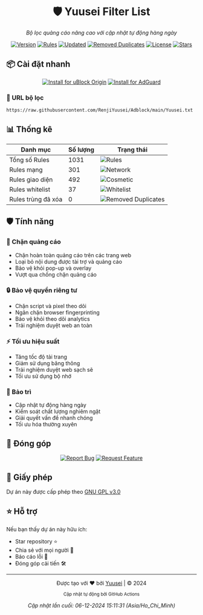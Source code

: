 <div align="center">

# 🛡️ Yuusei Filter List

_Bộ lọc quảng cáo nâng cao với cập nhật tự động hàng ngày_

[![Version](https://img.shields.io/endpoint?url=https://raw.githubusercontent.com/RenjiYuusei/Adblock/main/.github/badges/version.json)](https://github.com/RenjiYuusei/Adblock/main/Yuusei.txt)
[![Rules](https://img.shields.io/endpoint?url=https://raw.githubusercontent.com/RenjiYuusei/Adblock/main/.github/badges/rules.json)](https://raw.githubusercontent.com/RenjiYuusei/Adblock/main/Yuusei.txt)
[![Updated](https://img.shields.io/endpoint?url=https://raw.githubusercontent.com/RenjiYuusei/Adblock/main/.github/badges/updated.json)](https://github.com/RenjiYuusei/Adblock/commits/main)
[![Removed Duplicates](https://img.shields.io/endpoint?url=https://raw.githubusercontent.com/RenjiYuusei/Adblock/main/.github/badges/removed_duplicates.json)](https://raw.githubusercontent.com/RenjiYuusei/Adblock/main/Yuusei.txt)
[![License](https://img.shields.io/badge/license-GPL--3.0-orange?style=flat-square)](LICENSE)
[![Stars](https://img.shields.io/github/stars/RenjiYuusei/Adblock?style=flat-square&color=yellow)](https://github.com/RenjiYuusei/Adblock/stargazers)

</div>

## 📦 Cài đặt nhanh

<div align="center">

[![Install for uBlock Origin](https://img.shields.io/endpoint?url=https://raw.githubusercontent.com/RenjiYuusei/Adblock/main/.github/badges/ublock.json)](https://raw.githubusercontent.com/RenjiYuusei/Adblock/main/Yuusei.txt)
[![Install for AdGuard](https://img.shields.io/endpoint?url=https://raw.githubusercontent.com/RenjiYuusei/Adblock/main/.github/badges/adguard.json)](https://subscribe.adblockplus.org/?location=https://raw.githubusercontent.com/RenjiYuusei/Adblock/main/Yuusei.txt)

</div>

### 🔗 URL bộ lọc
```
https://raw.githubusercontent.com/RenjiYuusei/Adblock/main/Yuusei.txt
```

## 📊 Thống kê

<div align="center">

| Danh mục | Số lượng | Trạng thái |
|----------|--------|---------|
| Tổng số Rules | 1031 | ![Rules](https://img.shields.io/endpoint?url=https://raw.githubusercontent.com/RenjiYuusei/Adblock/main/.github/badges/rules.json) |
| Rules mạng | 301 | ![Network](https://img.shields.io/endpoint?url=https://raw.githubusercontent.com/RenjiYuusei/Adblock/main/.github/badges/network_rules.json) |
| Rules giao diện | 492 | ![Cosmetic](https://img.shields.io/endpoint?url=https://raw.githubusercontent.com/RenjiYuusei/Adblock/main/.github/badges/cosmetic_rules.json) |
| Rules whitelist | 37 | ![Whitelist](https://img.shields.io/endpoint?url=https://raw.githubusercontent.com/RenjiYuusei/Adblock/main/.github/badges/whitelist_rules.json) |
| Rules trùng đã xóa | 0 | ![Removed Duplicates](https://img.shields.io/endpoint?url=https://raw.githubusercontent.com/RenjiYuusei/Adblock/main/.github/badges/removed_duplicates.json) |

</div>

## 🛡️ Tính năng

### 🚫 Chặn quảng cáo
- Chặn hoàn toàn quảng cáo trên các trang web
- Loại bỏ nội dung được tài trợ và quảng cáo
- Bảo vệ khỏi pop-up và overlay
- Vượt qua chống chặn quảng cáo

### 🔒 Bảo vệ quyền riêng tư
- Chặn script và pixel theo dõi
- Ngăn chặn browser fingerprinting
- Bảo vệ khỏi theo dõi analytics
- Trải nghiệm duyệt web an toàn

### ⚡ Tối ưu hiệu suất
- Tăng tốc độ tải trang
- Giảm sử dụng băng thông
- Trải nghiệm duyệt web sạch sẽ
- Tối ưu sử dụng bộ nhớ

### 🔄 Bảo trì
- Cập nhật tự động hàng ngày
- Kiểm soát chất lượng nghiêm ngặt
- Giải quyết vấn đề nhanh chóng
- Tối ưu hóa thường xuyên

## 🤝 Đóng góp

<div align="center">

[![Report Bug](https://img.shields.io/badge/Báo%20lỗi-Gửi%20Issue-red?style=for-the-badge)](https://github.com/RenjiYuusei/Adblock/issues/new?assignees=&labels=bug&template=bug_report.md)
[![Request Feature](https://img.shields.io/badge/Yêu%20cầu%20tính%20năng-Gửi%20ý%20tưởng-blue?style=for-the-badge)](https://github.com/RenjiYuusei/Adblock/issues/new?assignees=&labels=enhancement&template=feature_request.md)

</div>

## 📜 Giấy phép

Dự án này được cấp phép theo [GNU GPL v3.0](LICENSE)

## ⭐ Hỗ trợ

Nếu bạn thấy dự án này hữu ích:
- Star repository ⭐
- Chia sẻ với mọi người 🔄
- Báo cáo lỗi 🐛
- Đóng góp cải tiến 🛠️

---

<div align="center">

Được tạo với ❤️ bởi [Yuusei](https://github.com/RenjiYuusei/Adblock) | © 2024

<sub>Cập nhật tự động bởi GitHub Actions</sub>

_Cập nhật lần cuối: 06-12-2024 15:11:31 (Asia/Ho_Chi_Minh)_

</div>
